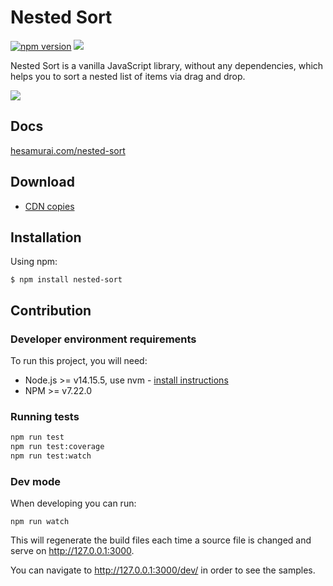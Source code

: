 # Nested Sort

[![npm version](https://badge.fury.io/js/nested-sort.svg)](https://badge.fury.io/js/nested-sort)
[![](https://data.jsdelivr.com/v1/package/npm/nested-sort/badge)](https://www.jsdelivr.com/package/npm/nested-sort)

Nested Sort is a vanilla JavaScript library, without any dependencies, which helps you to sort a nested list of items via drag and drop.

![](demo.gif)

## Docs

[hesamurai.com/nested-sort](https://www.hesamurai.com/nested-sort)

## Download

 * [CDN copies](https://www.jsdelivr.com/package/npm/nested-sort)

## Installation

Using npm:
```shell
$ npm install nested-sort
```

## Contribution

### Developer environment requirements

To run this project, you will need:

- Node.js >= v14.15.5, use nvm - [install instructions](https://github.com/creationix/nvm#install-script)
- NPM >= v7.22.0

### Running tests

```sh
npm run test
npm run test:coverage
npm run test:watch
```

### Dev mode

When developing you can run:

```
npm run watch
```

This will regenerate the build files each time a source file is changed and serve on http://127.0.0.1:3000.

You can navigate to http://127.0.0.1:3000/dev/ in order to see the samples.
